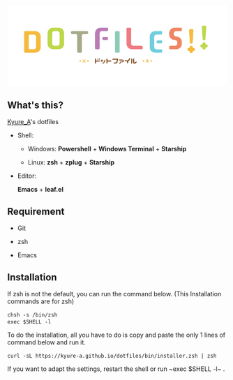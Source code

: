 ![banner](./assets/banner.png)

## What's this?
[Kyure_A](https://twitter.com/Kyure_A)'s dotfiles

- Shell:

	- Windows: **Powershell** + **Windows Terminal** + **Starship**

	- Linux: **zsh** + **zplug** + **Starship**

- Editor:

  **Emacs** + **leaf.el**

## Requirement
- Git
  
- zsh

- Emacs

## Installation

If zsh is not the default, you can run the command below. (This Installation commands are for zsh)

```
chsh -s /bin/zsh
exec $SHELL -l
```

To do the installation, all you have to do is copy and paste the only 1 lines of command below and run it.

```
curl -sL https://kyure-a.github.io/dotfiles/bin/installer.zsh | zsh
```

If you want to adapt the settings, restart the shell or run ~exec $SHELL -l~ .
